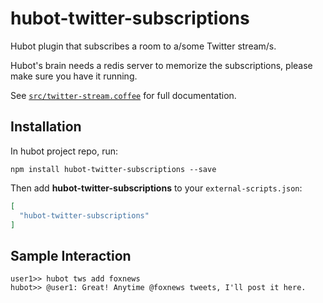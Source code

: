 # hubot-twitter-subscriptions

Hubot plugin that subscribes a room to a/some Twitter stream/s.

Hubot's brain needs a redis server to memorize the subscriptions, please make sure you have it running. 

See [`src/twitter-stream.coffee`](src/twitter-stream.coffee) for full documentation.

## Installation

In hubot project repo, run:

`npm install hubot-twitter-subscriptions --save`

Then add **hubot-twitter-subscriptions** to your `external-scripts.json`:

```json
[
  "hubot-twitter-subscriptions"
]
```

## Sample Interaction

```
user1>> hubot tws add foxnews
hubot>> @user1: Great! Anytime @foxnews tweets, I'll post it here.
```
